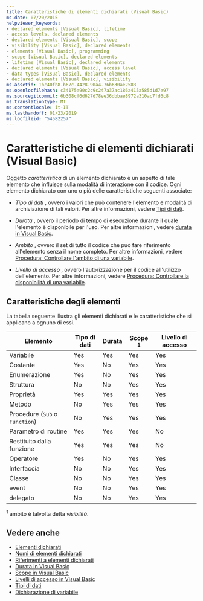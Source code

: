 ```yaml
---
title: Caratteristiche di elementi dichiarati (Visual Basic)
ms.date: 07/20/2015
helpviewer_keywords:
- declared elements [Visual Basic], lifetime
- access levels, declared elements
- declared elements [Visual Basic], scope
- visibility [Visual Basic], declared elements
- elements [Visual Basic], programming
- scope [Visual Basic], declared elements
- lifetime [Visual Basic], declared elements
- declared elements [Visual Basic], access level
- data types [Visual Basic], declared elements
- declared elements [Visual Basic], visibility
ms.assetid: 1bc40fb8-b67c-4428-90a4-76b630ae2583
ms.openlocfilehash: c34175a90c2c9c247a37ac186a415a585d1d7e97
ms.sourcegitcommit: 6b308cf6d627d78ee36dbbae8972a310ac7fd6c8
ms.translationtype: MT
ms.contentlocale: it-IT
ms.lasthandoff: 01/23/2019
ms.locfileid: "54582257"
---
```

# <a name="declared-element-characteristics-visual-basic"></a>Caratteristiche di elementi dichiarati (Visual Basic)
Oggetto *caratteristica* di un elemento dichiarato è un aspetto di tale elemento che influisce sulla modalità di interazione con il codice. Ogni elemento dichiarato con uno o più delle caratteristiche seguenti associate:  
  
-   *Tipo di dati* , ovvero i valori che può contenere l'elemento e modalità di archiviazione di tali valori. Per altre informazioni, vedere [Tipi di dati](../../../../visual-basic/language-reference/data-types/index.md).  
  
-   *Durata* , ovvero il periodo di tempo di esecuzione durante il quale l'elemento è disponibile per l'uso. Per altre informazioni, vedere [durata in Visual Basic](../../../../visual-basic/programming-guide/language-features/declared-elements/lifetime.md).  
  
-   *Ambito* , ovvero il set di tutto il codice che può fare riferimento all'elemento senza il nome completo. Per altre informazioni, vedere [Procedura: Controllare l'ambito di una variabile](../../../../visual-basic/programming-guide/language-features/declared-elements/how-to-control-the-scope-of-a-variable.md).  
  
-   *Livello di accesso* , ovvero l'autorizzazione per il codice all'utilizzo dell'elemento. Per altre informazioni, vedere [Procedura: Controllare la disponibilità di una variabile](../../../../visual-basic/programming-guide/language-features/declared-elements/how-to-control-the-availability-of-a-variable.md).  
  
## <a name="characteristics-of-the-elements"></a>Caratteristiche degli elementi  
 La tabella seguente illustra gli elementi dichiarati e le caratteristiche che si applicano a ognuno di essi.  
  
|Elemento|Tipo di dati|Durata|Scope <sup>1</sup>|Livello di accesso|  
|-------------|---------------|--------------|------------------------|------------------|  
|Variabile|Yes|Yes|Yes|Yes|  
|Costante|Yes|No|Yes|Yes|  
|Enumerazione|Yes|No|Yes|Yes|  
|Struttura|No|No|Yes|Yes|  
|Proprietà|Yes|Yes|Yes|Yes|  
|Metodo|No|Yes|Yes|Yes|  
|Procedure (`Sub` o `Function`)|No|Yes|Yes|Yes|  
|Parametro di routine|Yes|Yes|Yes|No|  
|Restituito dalla funzione|Yes|Yes|Yes|No|  
|Operatore|Yes|No|Yes|Yes|  
|Interfaccia|No|No|Yes|Yes|  
|Classe|No|No|Yes|Yes|  
|event|No|No|Yes|Yes|  
|delegato|No|No|Yes|Yes|  
  
 <sup>1</sup> ambito è talvolta detta *visibilità*.  
  
## <a name="see-also"></a>Vedere anche
- [Elementi dichiarati](../../../../visual-basic/programming-guide/language-features/declared-elements/index.md)
- [Nomi di elementi dichiarati](../../../../visual-basic/programming-guide/language-features/declared-elements/declared-element-names.md)
- [Riferimenti a elementi dichiarati](../../../../visual-basic/programming-guide/language-features/declared-elements/references-to-declared-elements.md)
- [Durata in Visual Basic](../../../../visual-basic/programming-guide/language-features/declared-elements/lifetime.md)
- [Scope in Visual Basic](../../../../visual-basic/programming-guide/language-features/declared-elements/scope.md)
- [Livelli di accesso in Visual Basic](../../../../visual-basic/programming-guide/language-features/declared-elements/access-levels.md)
- [Tipi di dati](../../../../visual-basic/programming-guide/language-features/data-types/index.md)
- [Dichiarazione di variabile](../../../../visual-basic/programming-guide/language-features/variables/variable-declaration.md)
